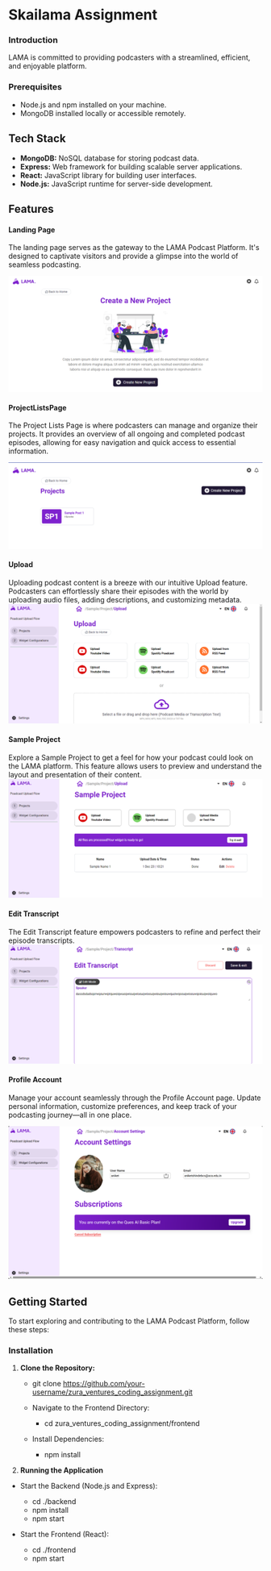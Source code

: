 # Skailama Assignment

### Introduction 
LAMA is committed to providing podcasters with a streamlined, efficient, and enjoyable platform. 

### Prerequisites
- Node.js and npm installed on your machine.
- MongoDB installed locally or accessible remotely.


## Tech Stack

- **MongoDB:** NoSQL database for storing podcast data.
- **Express:** Web framework for building scalable server applications.
- **React:** JavaScript library for building user interfaces.
- **Node.js:** JavaScript runtime for server-side development.


## Features

#### Landing Page

The landing page serves as the gateway to the LAMA Podcast Platform. It's designed to captivate visitors and provide a glimpse into the world of seamless podcasting.


![Landing Page](frontend/src/Assets/LandingPage.png)

#### ProjectListsPage
The Project Lists Page is where podcasters can manage and organize their projects. It provides an overview of all ongoing and completed podcast episodes, allowing for easy navigation and quick access to essential information.

![ProjectListsPage](frontend/src/Assets/projectlist.png)

#### Upload
Uploading podcast content is a breeze with our intuitive Upload feature. Podcasters can effortlessly share their episodes with the world by uploading audio files, adding descriptions, and customizing metadata.
![Upload](frontend/src/Assets/uploads.png)

#### Sample Project

Explore a Sample Project to get a feel for how your podcast could look on the LAMA platform. This feature allows users to preview and understand the layout and presentation of their content.
![Sample Project](frontend/src/Assets/sampleProject.png)

#### Edit Transcript
The Edit Transcript feature empowers podcasters to refine and perfect their episode transcripts. 
![Edit Transcript](frontend/src/Assets/edittranscript.png)

#### Profile Account
Manage your account seamlessly through the Profile Account page. Update personal information, customize preferences, and keep track of your podcasting journey—all in one place.

![Profile Account](frontend/src/Assets/Profile.png)


## Getting Started
To start exploring and contributing to the LAMA Podcast Platform, follow these steps:

### Installation

1. **Clone the Repository:**
   
   - git clone https://github.com/your-username/zura_ventures_coding_assignment.git
   
   - Navigate to the Frontend Directory:
       - cd zura_ventures_coding_assignment/frontend

   - Install Dependencies:
        - npm install

2. **Running the Application**

  - Start the Backend (Node.js and Express):
     - cd ./backend
     - npm install
     - npm start

  - Start the Frontend (React):
     - cd ./frontend
     - npm start
